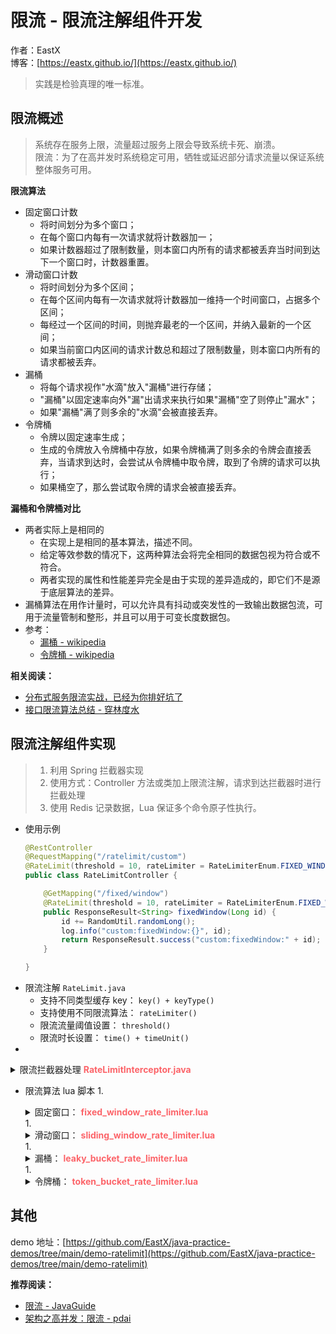# 限流 - 限流注解组件开发

作者：EastX
<br/>博客：[https://eastx.github.io/](https://eastx.github.io/)

> 实践是检验真理的唯一标准。


## 限流概述
> 系统存在服务上限，流量超过服务上限会导致系统卡死、崩溃。
> <br> 限流：为了在高并发时系统稳定可用，牺牲或延迟部分请求流量以保证系统整体服务可用。

**限流算法**
- 固定窗口计数
    - 将时间划分为多个窗口；
    - 在每个窗口内每有一次请求就将计数器加一；
    - 如果计数器超过了限制数量，则本窗口内所有的请求都被丢弃当时间到达下一个窗口时，计数器重置。
- 滑动窗口计数
    - 将时间划分为多个区间；
    - 在每个区间内每有一次请求就将计数器加一维持一个时间窗口，占据多个区间；
    - 每经过一个区间的时间，则抛弃最老的一个区间，并纳入最新的一个区间；
    - 如果当前窗口内区间的请求计数总和超过了限制数量，则本窗口内所有的请求都被丢弃。
- 漏桶
    - 将每个请求视作"水滴"放入"漏桶"进行存储；
    - "漏桶"以固定速率向外"漏"出请求来执行如果"漏桶"空了则停止"漏水"；
    - 如果"漏桶"满了则多余的"水滴"会被直接丢弃。
- 令牌桶
    - 令牌以固定速率生成；
    - 生成的令牌放入令牌桶中存放，如果令牌桶满了则多余的令牌会直接丢弃，当请求到达时，会尝试从令牌桶中取令牌，取到了令牌的请求可以执行；
    - 如果桶空了，那么尝试取令牌的请求会被直接丢弃。

**漏桶和令牌桶对比**
- 两者实际上是相同的
    - 在实现上是相同的基本算法，描述不同。
    - 给定等效参数的情况下，这两种算法会将完全相同的数据包视为符合或不符合。
    - 两者实现的属性和性能差异完全是由于实现的差异造成的，即它们不是源于底层算法的差异。
- 漏桶算法在用作计量时，可以允许具有抖动或突发性的一致输出数据包流，可用于流量管制和整形，并且可以用于可变长度数据包。
- 参考：
    - [漏桶 - wikipedia](https://en.wikipedia.org/wiki/Leaky_bucket)
    - [令牌桶 - wikipedia](https://en.wikipedia.org/wiki/Token_bucket)

**相关阅读：**
- [分布式服务限流实战，已经为你排好坑了](https://www.infoq.cn/article/Qg2tX8fyw5Vt-f3HH673)
- [接口限流算法总结 - 穿林度水](https://www.cnblogs.com/clds/p/5850070.html)


## 限流注解组件实现
> 1. 利用 Spring 拦截器实现
> 2. 使用方式：Controller 方法或类加上限流注解，请求到达拦截器时进行拦截处理
> 3. 使用 Redis 记录数据，Lua 保证多个命令原子性执行。

- 使用示例
    ```java
    @RestController
    @RequestMapping("/ratelimit/custom")
    @RateLimit(threshold = 10, rateLimiter = RateLimiterEnum.FIXED_WINDOW, time = 10, timeUnit = TimeUnit.SECONDS)
    public class RateLimitController {

        @GetMapping("/fixed/window")
        @RateLimit(threshold = 10, rateLimiter = RateLimiterEnum.FIXED_WINDOW, time = 10, timeUnit = TimeUnit.SECONDS)
        public ResponseResult<String> fixedWindow(Long id) {
            id += RandomUtil.randomLong();
            log.info("custom:fixedWindow:{}", id);
            return ResponseResult.success("custom:fixedWindow:" + id);
        }

    }
    ```
- 限流注解 `RateLimit.java`
    - 支持不同类型缓存 key： `key() + keyType()`
    - 支持使用不同限流算法： `rateLimiter()` 
    - 限流流量阈值设置： `threshold()`
    - 限流时长设置： `time() + timeUnit()`
- 
<details>
    <summary title="点击查看代码">限流拦截器处理 <b><font color="#fc6469">RateLimitInterceptor.java</font></b> </summary>

    ```java
    @Override
    public boolean preHandle(HttpServletRequest request, HttpServletResponse response, Object handler) throws Exception {
        if (!(handler instanceof HandlerMethod)) {
            return true;
        }

        HandlerMethod handlerMethod = ((HandlerMethod) handler);
        // 从方法和类上获取注解
        RateLimit annotation = AspectUtil.findMethodOrClassAnnotation(handlerMethod.getMethod(),
                RateLimit.class);
        if (annotation == null) {
            return true;
        }

        AspectKeyTypeEnum.KeyTypeData data = AspectKeyTypeEnum.KeyTypeData.builder()
                .prefix("rate:limit").key(annotation.key()).build();
        String limitKey = annotation.keyType()
                .obtainTypeKey(handlerMethod.getMethod(), handlerMethod.getMethodParameters(), data);
        RateLimiterEnum limiterEnum = annotation.rateLimiter();

        // 执行限流脚本
        Long isLimit = redisUtil.execute(limiterEnum.obtainScript(),
                Lists.newArrayList(limitKey), limiterEnum.obtainArgvs(annotation).toArray());
        if (isLimit != null && isLimit != 0L) {
            return true;
        }

        throw new ResponseException(ResponseEnum.RATE_LIMITED);
    }
    ```
</details>

- 限流算法 lua 脚本
    1. 
    <details>
        <summary title="点击查看代码">固定窗口： <b><font color="#fc6469">fixed_window_rate_limiter.lua</font></b> </summary>
        
        ```lua
        -- 限流key ，string 保存调用限流的次数
        local key = KEYS[1];
        -- 最大访问量
        local capacity = tonumber(ARGV[1]);
        -- 限流时长（毫秒）
        local ttl = tonumber(ARGV[2]);

        local count = redis.call('INCR', key);
        if (count == 1) then
            -- 首次访问设置过期时间
            redis.call('PEXPIRE', key, ttl);
        end

        local res = 0;
        if (count <= capacity) then
            res = 1;
        end

        -- 被限流返回0，未被限流返回1
        return res;
        ```

    </details>
    1. 
    <details>
        <summary title="点击查看代码">滑动窗口： <b><font color="#fc6469">sliding_window_rate_limiter.lua</font></b> </summary>

        ```lua
        -- 限流 key ， zset 保存未被限流的 id 与时间戳
        local key = KEYS[1];
        -- 最大访问量
        local capacity = tonumber(ARGV[1]);
        -- 限流时长（毫秒）
        local ttl = tonumber(ARGV[2]);
        -- 当前时间戳（毫秒）
        local now = tonumber(ARGV[3]);
        -- 唯一ID
        local ukid = ARGV[4];

        -- 清除过期的数据
        redis.call('ZREMRANGEBYSCORE', key, 0, now - ttl);

        local count = redis.call('ZCARD', key);
        local res = 0;
        if (count < capacity) then
            -- 往 zset 中添加一个值、得分均为当前时间戳的元素，[value,score]
            redis.call("ZADD", key, now, ukid);
            -- 重置 zset 的过期时间，单位毫秒
            redis.call("PEXPIRE", key, ttl);
            res = 1;
        end

        -- 被限流返回0，未被限流返回1
        return res;
        ```

    </details>
    1. 
    <details>
        <summary title="点击查看代码">漏桶： <b><font color="#fc6469">leaky_bucket_rate_limiter.lua</font></b> </summary>
        
        ```lua
        -- 限流 key ， hash 保存限流相关信息
        local key = KEYS[1];
        -- 最大访问量
        local capacity = tonumber(ARGV[1]);
        -- 限流时长（毫秒）
        local ttl = tonumber(ARGV[2]);
        -- 当前时间戳（毫秒）
        local now = tonumber(ARGV[3]);
        -- 水流出速率（每毫秒）
        local rate = tonumber(ARGV[4]);

        -- 限流信息
        local info = redis.call("HMGET", key, "last_time", "stored_water");
        -- 上次处理时间
        local last_time = tonumber(info[1]);
        -- 当前存储的水量，默认为0，存在保存值使用保存值
        local stored_water = tonumber(info[2]);
        if (stored_water == nil) then
            stored_water = 0;
        end

        if (last_time ~= nil) then
            -- 根据上次处理时间和当前时间差，计算流出后的水量
            local leaked_water = math.floor((now - last_time) * rate);
            stored_water = math.max(stored_water - leaked_water, 0);
            if (leaked_water > 0) then
                last_time = nil;
            end
        end

        -- 首次访问、泄露了水 设置上次处理时间
        if (last_time == nil) then
            redis.call("HSET", key, "last_time", now);
        end

        -- 被限流返回0，未被限流返回1
        local res = 0;
        if (capacity > stored_water) then
            redis.call("HSET", key, "stored_water", stored_water + 1);
            res = 1;
        end

        redis.call("PEXPIRE", key, ttl);
        return res;
        ```

    </details>
    1. 
    <details>
        <summary title="点击查看代码">令牌桶： <b><font color="#fc6469">token_bucket_rate_limiter.lua</font></b> </summary>

        ```lua
        -- 限流 key ， hash 保存限流相关信息
        local key = KEYS[1];
        -- 最大访问量
        local capacity = tonumber(ARGV[1]);
        -- 限流时长（毫秒）
        local ttl = tonumber(ARGV[2]);
        -- 当前时间戳（毫秒）
        local now = tonumber(ARGV[3]);
        -- 生成令牌速率（每毫秒）
        local rate = tonumber(ARGV[4]);

        -- 限流信息
        local info = redis.call("HMGET", key, "last_time", "stored_tokens");
        -- 上次处理时间
        local last_time = tonumber(info[1]);
        -- 令牌数量，默认为最大访问量，存在保存值使用保存值
        local stored_tokens = tonumber(info[2]);
        if (stored_tokens == nil) then
            stored_tokens = capacity;
        end

        if (last_time ~= nil) then
            -- 根据上次处理时间和当前时间差，触发式往桶里添加令牌
            local add_tokens = math.floor((now - last_time) * rate);
            stored_tokens = math.min(add_tokens + stored_tokens, capacity);
            if (add_tokens > 0) then
                last_time = nil;
            end
        end

        -- 首次访问、添加了令牌 设置上次处理时间
        if (last_time == nil) then
            redis.call("HSET", key, "last_time", now);
        end

        -- 被限流返回0，未被限流返回1
        local res = 0;
        if (stored_tokens > 0) then
            redis.call("HSET", key, "stored_tokens", stored_tokens - 1);
            res = 1;
        end

        redis.call("PEXPIRE", key, ttl);
        return res;
        ```
        
    </details>


## 其他

demo 地址：[https://github.com/EastX/java-practice-demos/tree/main/demo-ratelimit](https://github.com/EastX/java-practice-demos/tree/main/demo-ratelimit)

**推荐阅读：**
- [限流 - JavaGuide](https://javaguide.cn/high-availability/limit-request.html)
- [架构之高并发：限流 - pdai](https://pdai.tech/md/arch/arch-y-ratelimit.html)

